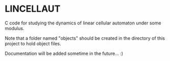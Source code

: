 # LINCELLAUT
C code for studying the dynamics of linear cellular automaton under some modulus.

Note that a folder named "objects" should be created in the directory of this project to hold object files.

Documentation will be added sometime in the future... :)
